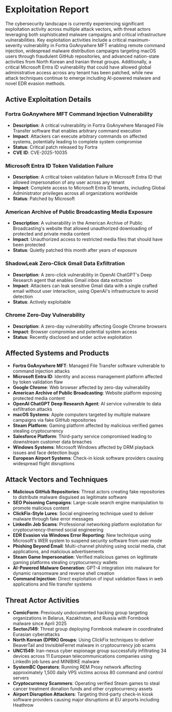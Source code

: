 # Exploitation Report

The cybersecurity landscape is currently experiencing significant exploitation activity across multiple attack vectors, with threat actors leveraging both sophisticated malware campaigns and critical infrastructure vulnerabilities. Key exploitation activities include a critical maximum-severity vulnerability in Fortra GoAnywhere MFT enabling remote command injection, widespread malware distribution campaigns targeting macOS users through fraudulent GitHub repositories, and advanced nation-state activities from North Korean and Iranian threat groups. Additionally, a critical Microsoft Entra ID vulnerability that could have allowed global administrative access across any tenant has been patched, while new attack techniques continue to emerge including AI-powered malware and novel EDR evasion methods.

## Active Exploitation Details

### Fortra GoAnywhere MFT Command Injection Vulnerability
- **Description**: A critical vulnerability in Fortra GoAnywhere Managed File Transfer software that enables arbitrary command execution
- **Impact**: Attackers can execute arbitrary commands on affected systems, potentially leading to complete system compromise
- **Status**: Critical patch released by Fortra
- **CVE ID**: CVE-2025-10035

### Microsoft Entra ID Token Validation Failure
- **Description**: A critical token validation failure in Microsoft Entra ID that allowed impersonation of any user across any tenant
- **Impact**: Complete access to Microsoft Entra ID tenants, including Global Administrator privileges across all organizations worldwide
- **Status**: Patched by Microsoft

### American Archive of Public Broadcasting Media Exposure
- **Description**: A vulnerability in the American Archive of Public Broadcasting's website that allowed unauthorized downloading of protected and private media content
- **Impact**: Unauthorized access to restricted media files that should have been protected
- **Status**: Quietly patched this month after years of exposure

### ShadowLeak Zero-Click Gmail Data Exfiltration
- **Description**: A zero-click vulnerability in OpenAI ChatGPT's Deep Research agent that enables Gmail inbox data extraction
- **Impact**: Attackers can leak sensitive Gmail data with a single crafted email without user interaction, using OpenAI's infrastructure to avoid detection
- **Status**: Actively exploitable

### Chrome Zero-Day Vulnerability
- **Description**: A zero-day vulnerability affecting Google Chrome browsers
- **Impact**: Browser compromise and potential system access
- **Status**: Recently disclosed and under active exploitation

## Affected Systems and Products

- **Fortra GoAnywhere MFT**: Managed File Transfer software vulnerable to command injection attacks
- **Microsoft Entra ID**: Identity and access management platform affected by token validation flaw
- **Google Chrome**: Web browser affected by zero-day vulnerability
- **American Archive of Public Broadcasting**: Website platform exposing protected media content
- **OpenAI ChatGPT Deep Research Agent**: AI service vulnerable to data exfiltration attacks
- **macOS Systems**: Apple computers targeted by multiple malware campaigns via fake GitHub repositories
- **Steam Platform**: Gaming platform affected by malicious verified games stealing cryptocurrency
- **Salesforce Platform**: Third-party service compromised leading to downstream customer data breaches
- **Windows Systems**: Microsoft Windows affected by DRM playback issues and face detection bugs
- **European Airport Systems**: Check-in kiosk software providers causing widespread flight disruptions

## Attack Vectors and Techniques

- **Malicious GitHub Repositories**: Threat actors creating fake repositories to distribute malware disguised as legitimate software
- **SEO Poisoning Campaigns**: Large-scale search engine manipulation to promote malicious content
- **ClickFix-Style Lures**: Social engineering technique used to deliver malware through fake error messages
- **LinkedIn Job Scams**: Professional networking platform exploitation for cryptocurrency-themed social engineering
- **EDR Evasion via Windows Error Reporting**: New technique using Microsoft's WER system to suspend security software from user mode
- **Phishing Beyond Email**: Multi-channel phishing using social media, chat applications, and malicious advertisements
- **Steam Game Impersonation**: Verified malicious games on legitimate gaming platforms stealing cryptocurrency wallets
- **AI-Powered Malware Generation**: GPT-4 integration into malware for dynamic ransomware and reverse shell creation
- **Command Injection**: Direct exploitation of input validation flaws in web applications and file transfer systems

## Threat Actor Activities

- **ComicForm**: Previously undocumented hacking group targeting organizations in Belarus, Kazakhstan, and Russia with Formbook malware since April 2025
- **SectorJ149**: Threat group deploying Formbook malware in coordinated Eurasian cyberattacks
- **North Korean (DPRK) Groups**: Using ClickFix techniques to deliver BeaverTail and InvisibleFerret malware in cryptocurrency job scams
- **UNC1549**: Iran-nexus cyber espionage group successfully infiltrating 34 devices across 11 European telecommunications companies using LinkedIn job lures and MINIBIKE malware
- **SystemBC Operators**: Running REM Proxy network affecting approximately 1,500 daily VPS victims across 80 command and control servers
- **Cryptocurrency Scammers**: Operating verified Steam games to steal cancer treatment donation funds and other cryptocurrency assets
- **Airport Disruption Attackers**: Targeting third-party check-in kiosk software providers causing major disruptions at EU airports including Heathrow